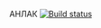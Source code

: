 АНЛАК
[![Build status](https://ci.appveyor.com/api/projects/status/54q1sgpeuumvf7vh?svg=true)](https://ci.appveyor.com/project/Lanoriya/ahj-forms)
